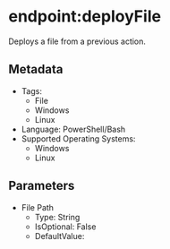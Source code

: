 <!-- region Generated -->
# endpoint:deployFile

Deploys a file from a previous action.

## Metadata

- Tags:
  - File
  - Windows
  - Linux
- Language: PowerShell/Bash
- Supported Operating Systems:
  - Windows
  - Linux

## Parameters

- File Path
  - Type: String
  - IsOptional: False
  - DefaultValue: 
<!-- endregion -->
